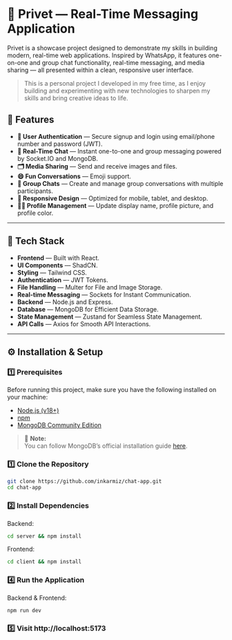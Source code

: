 # 💬 Privet — Real-Time Messaging Application

Privet is a showcase project designed to demonstrate my skills in building modern, real-time web applications. Inspired by WhatsApp, it features one-on-one and group chat functionality, real-time messaging, and media sharing — all presented within a clean, responsive user interface.

> This is a personal project I developed in my free time, as I enjoy building and experimenting with new technologies to sharpen my skills and bring creative ideas to life.

## 🚀 Features

- **🔐 User Authentication** — Secure signup and login using email/phone number and password (JWT).
- **💬 Real-Time Chat** — Instant one-to-one and group messaging powered by Socket.IO and MongoDB.
- **🗂️ Media Sharing** — Send and receive images and files.
- **😄 Fun Conversations** — Emoji support.
- **👥 Group Chats** — Create and manage group conversations with multiple participants.
- **📱 Responsive Design** — Optimized for mobile, tablet, and desktop.
- **🧑‍💼 Profile Management** — Update display name, profile picture, and profile color.

---

## 🧩 Tech Stack

- **Frontend** — Built with React.
- **UI Components** — ShadCN.
- **Styling** — Tailwind CSS.
- **Authentication** — JWT Tokens.
- **File Handling** — Multer for File and Image Storage.
- **Real-time Messaging** — Sockets for Instant Communication.
- **Backend** — Node.js and Express.
- **Database** — MongoDB for Efficient Data Storage.
- **State Management** — Zustand for Seamless State Management.
- **API Calls** — Axios for Smooth API Interactions.

---

## ⚙️ Installation & Setup

### 1️⃣ Prerequisites

Before running this project, make sure you have the following installed on your machine:

- [Node.js (v18+)](https://nodejs.org/)
- [npm](https://www.npmjs.com/)
- [MongoDB Community Edition](https://www.mongodb.com/docs/manual/administration/install-community/?operating-system=macos&macos-installation-method=tarball#std-label-install-mdb-community-edition)

> 📝 **Note:**  
> You can follow MongoDB’s official installation guide [here](https://www.mongodb.com/docs/manual/administration/install-community/).

### 1️⃣ Clone the Repository

```bash
git clone https://github.com/inkarmiz/chat-app.git
cd chat-app
```

### 2️⃣ Install Dependencies

Backend:

```bash
cd server && npm install
```

Frontend:

```bash
cd client && npm install
```

### 4️⃣ Run the Application

Backend & Frontend:

```bash
npm run dev
```

### 5️⃣ Visit http://localhost:5173
